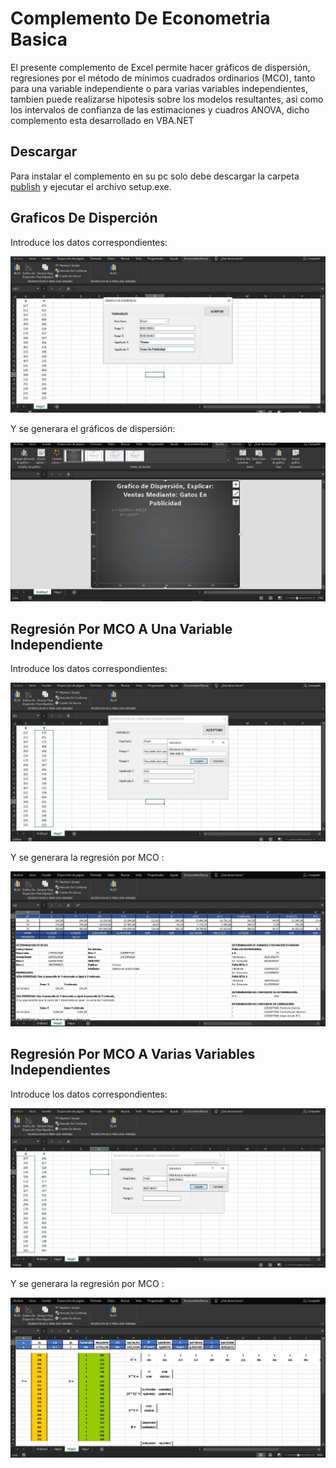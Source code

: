 # Complemento De Econometria Basica  

El presente complemento de Excel permite hacer gráficos de dispersión, regresiones por el método de mínimos cuadrados ordinarios (MCO), tanto para una variable independiente o para varias variables independientes, tambien puede realizarse hipotesis sobre los modelos resultantes, asi como los intervalos de confianza de las estimaciones y cuadros ANOVA, dicho complemento esta desarrollado en VBA.NET

## Descargar
Para instalar el complemento en su pc solo debe descargar la carpeta [publish](https://github.com/LASPUMSS/COMPLEMENTO-DE-ECONOMETRIA-BASICA/tree/master/publish) y ejecutar el archivo setup.exe.

## Graficos De Disperción
Introduce los datos correspondientes:

![](Resources/img_form_grafico2.jpg)

Y se generara el gráficos de dispersión:

![](Resources/grafico_dispersion.jpg)


## Regresión Por MCO A Una Variable Independiente

Introduce los datos correspondientes:

![](Resources/img_form_RLUV.jpg)

Y se generara la regresión por MCO :

![](Resources/RLUV.jpg)

## Regresión Por MCO A Varias Variables Independientes

Introduce los datos correspondientes:

![](Resources/img_form_RLVV.jpg)

Y se generara la regresión por MCO :

![](Resources/RLVV.jpg)
